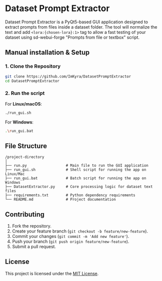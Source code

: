 # Dataset Prompt Extractor
Dataset Prompt Extractor is a PyQt5-based GUI application designed to extract prompts from files inside a dataset folder. The tool will normalize the text and add `<lora:{chosen-lora}:1>` tag to allow a fast testing of your dataset using sd-webui-forge "Prompts from file or textbox" script.

## Manual installation & Setup
### 1. Clone the Repository
``` bash
git clone https://github.com/ImKyra/DatasetPromptExtractor
cd DatasetPromptExtractor
```
### 2. Run the script
For **Linux/macOS**:
``` bash
./run_gui.sh
```
For **Windows**:
``` bash
.\run_gui.bat
```

## File Structure
``` 
/project-directory
│
├── run.py                  # Main file to run the GUI application
├── run_gui.sh              # Shell script for running the app on Linux/Mac
├── run_gui.bat             # Batch script for running the app on Windows
├── DatasetExtractor.py     # Core processing logic for dataset text files
├── requirements.txt        # Python dependency requirements
└── README.md               # Project documentation
```
## Contributing
1. Fork the repository.
2. Create your feature branch (`git checkout -b feature/new-feature`).
3. Commit your changes (`git commit -m 'Add new feature'`).
4. Push your branch (`git push origin feature/new-feature`).
5. Submit a pull request.

## License
This project is licensed under the [MIT License]().
